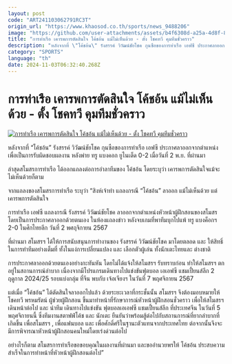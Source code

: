 ```yaml
---
layout: post
code: "ART241103062791RC3T"
origin_url: "https://www.khaosod.co.th/sports/news_9488206"
image: "https://github.com/user-attachments/assets/b4f6308d-a25a-4d8f-894e-926c4502e57f"
title: "การท่าเรือ เคารพการตัดสินใจ โค้ชอ้น แม้ไม่เห็นด้วย - ตั้ง โชคทวี คุมทีมชั่วคราว"
description: "หลังจากที่ \"โค้ชอ้น\" รังสรรค์ วิวัฒน์ชัยโชค กุนซือของการท่าเรือ เอฟซี ประกาศลาออกจากตำแหน่ง เพื่อเป็นการรับผิดชอบผลงาน หลังพ่าย ทรู แบงคอก ยูไนเต็ด 0-2"
category: "SPORTS"
language: "th"
date: 2024-11-03T06:32:40.268Z
---
```


# การท่าเรือ เคารพการตัดสินใจ โค้ชอ้น แม้ไม่เห็นด้วย - ตั้ง โชคทวี คุมทีมชั่วคราว

[![การท่าเรือ เคารพการตัดสินใจ โค้ชอ้น แม้ไม่เห็นด้วย - ตั้ง โชคทวี คุมทีมชั่วคราว](https://www.khaosod.co.th/wpapp/uploads/2024/11/Port.jpg "การท่าเรือ เคารพการตัดสินใจ โค้ชอ้น แม้ไม่เห็นด้วย - ตั้ง โชคทวี คุมทีมชั่วคราว")](https://www.khaosod.co.th/wpapp/uploads/2024/11/Port.jpg)

หลังจากที่ “โค้ชอ้น” รังสรรค์ วิวัฒน์ชัยโชค กุนซือของการท่าเรือ เอฟซี ประกาศลาออกจากตำแหน่ง เพื่อเป็นการรับผิดชอบผลงาน หลังพ่าย ทรู แบงคอก ยูไนเต็ด 0-2 เมื่อวันที่ 2 พ.ย. ที่ผ่านมา

ล่าสุดสโมสรการท่าเรือ ได้ออกแถลงต่อการอำลาทีมของ โค้ชอ้น โดยระบุว่า เคารพการตัดสินใจแม้จะไม่เห็นด้วยก็ตาม

จากแถลงของสโมสรการท่าเรือ ระบุว่า “สิงห์เจ้าท่า แถลงกรณี “โค้ชอ้น” ลาออก แม้ไม่เห็นด้วย แต่เคารพการตัดสินใจ

การท่าเรือ เอฟซี แถลงกรณี รังสรรค์ วิวัฒน์ชัยโชค ลาออกจากตำแหน่งหัวหน้าผู้ฝึกสอนของสโมสร โดยเป็นการประกาศลาออกด้วยตนเอง ในห้องแถลงข่าว หลังจบเกมที่พาทีมบุกไปแพ้ ทรู แบงค็อกฯ 2-0 ในศึกไทยลีก วันที่ 2 พศฤจิกายน 2567

ที่ผ่านมา สโมสรฯ ได้ให้การสนับสนุนการทำงานของ รังสรรค์ วิวัฒน์ชัยโชค มาโดยตลอด และ ให้สิทธิ์ในการทำทีมอย่างเต็มที่ ทั้งในแง่การเปลี่ยนแปลง และ เลือกตัวผู้เล่น ทั้งนักเตะไทยและ ต่างชาติ

การประกาศลาออกด้วยตนเองอย่างกะทันหัน โดยไม่ได้แจ้งให้สโมสรฯ รับทราบก่อน ทำให้สโมสรฯ ตกอยู่ในสถานการณ์ลำบาก เนื่องจากมีโปรแกรมเดินทางไปแข่งขันฟุตบอล เอเอฟซี แชมเปี้ยนส์ลีก 2 ฤดูกาล 2024/25 รอบแบ่งกลุ่ม ที่จีน พบกับ เจ้อเจียงฯ ในวันที่ 7 พฤศจิกายน 2567

แต่เมื่อ “โค้ชอ้น” ได้ตัดสินใจลาออกไปแล้ว ด้วยระยะเวลาที่กระชั้นนั้น สโมสรฯ จึงต้องมอบหมายให้ โชคทวี พรหมรัตน์ ผู้ช่วยผู้ฝึกสอน ขึ้นมาทำหน้าที่รักษาการณ์หัวหน้าผู้ฝึกสอนชั่วคราว เพื่อให้สโมสรฯ เดินหน้าต่อไป และ นำทีม เดินทางไปแข่งขัน ฟุตบอลเอเอฟซี แชมเปี้ยนส์ลีก ที่ประเทศจีน ในวันที่ 5 พฤศจิกายนนี้ ซึ่งทีมงานสตาฟฟ์โค้ช และ นักเตะ ยืนยันว่าพร้อมสู้ต่อไปกับสถานการณ์ที่ยากลำบากที่เกิดขึ้น เพื่อสโมสรฯ , เพื่อแฟนบอล และ เพื่อศักดิ์ศรีในฐานะตัวแทนจากประเทศไทย ต่อจากนั้นจึงจะมีการพิจารณาหัวหน้าผู้ฝึกสอนคนใหม่โดยเร่งด่วนต่อไป

อย่างไรก็ตาม สโมสรการท่าเรือขอขอบคุณในผลงานที่ผ่านมา และขออำนวยพรให้ โค้ชอ้น ประสบความสำเร็จในการทำหน้าที่หัวหน้าผู้ฝึกสอนต่อไป”

